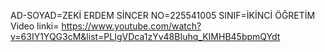 AD-SOYAD=ZEKİ ERDEM SİNCER
NO=225541005
SINIF=İKİNCİ ÖĞRETİM
Video linki= https://www.youtube.com/watch?v=63IY1YQG3cM&list=PLIgVDca1zYv48BIuhq_KIMHB45bpmQYdt
